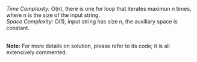 _Time Complexity:_ O(n), there is one for loop that iterates maximun n times, where n is the size of the input string.<br />
_Space Complexity:_ O(1), input string has size n, the auxiliary space is constant.<br /><br />

**Note:** For more details on solution, please refer to its code; it is all extensively commented.